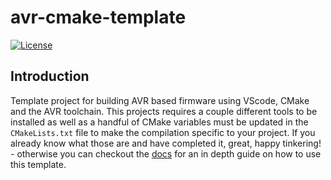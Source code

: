 # avr-cmake-template
[![License](https://img.shields.io/badge/License-Apache_2.0-blue.svg)](https://opensource.org/licenses/Apache-2.0)

## Introduction
Template project for building AVR based firmware using VScode, CMake and the AVR toolchain. This projects requires a couple different tools to be installed as well as a handful of CMake variables must be updated in the ```CMakeLists.txt``` file to make the compilation specific to your project. If you already know what those are and have completed it, great, happy tinkering! - otherwise you can checkout the [docs](https://www.greatlakesdev.io/docs/Firmware/avr-cmake-template/) for an in depth guide on how to use this template.


